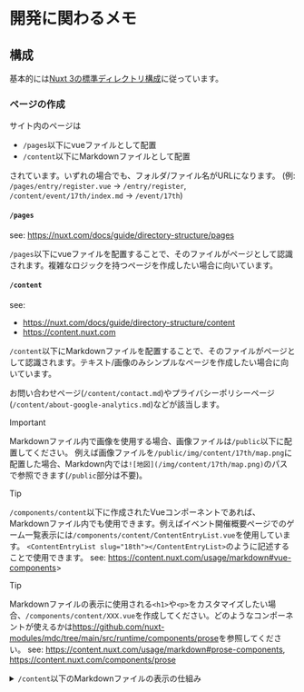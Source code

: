 # 開発に関わるメモ

## 構成

基本的には[Nuxt 3の標準ディレクトリ構成](https://nuxt.com/docs/guide/directory-structure)に従っています。

### ページの作成

サイト内のページは

- `/pages`以下にvueファイルとして配置
- `/content`以下にMarkdownファイルとして配置

されています。いずれの場合でも、フォルダ/ファイル名がURLになります。
(例: `/pages/entry/register.vue` → `/entry/register`, `/content/event/17th/index.md` → `/event/17th`)

#### `/pages`

see: <https://nuxt.com/docs/guide/directory-structure/pages>

`/pages`以下にvueファイルを配置することで、そのファイルがページとして認識されます。複雑なロジックを持つページを作成したい場合に向いています。

#### `/content`

see:

- <https://nuxt.com/docs/guide/directory-structure/content>
- <https://content.nuxt.com>

`/content`以下にMarkdownファイルを配置することで、そのファイルがページとして認識されます。テキスト/画像のみシンプルなページを作成したい場合に向いています。

お問い合わせページ(`/content/contact.md`)やプライバシーポリシーページ(`/content/about-google-analytics.md`)などが該当します。

> [!IMPORTANT]
> Markdownファイル内で画像を使用する場合、画像ファイルは`/public`以下に配置してください。
> 例えば画像ファイルを`/public/img/content/17th/map.png`に配置した場合、Markdown内では`![地図](/img/content/17th/map.png)`のパスで参照できます(`/public`部分は不要)。

> [!TIP]
> `/components/content`以下に作成されたVueコンポーネントであれば、Markdownファイル内でも使用できます。例えばイベント開催概要ページでのゲーム一覧表示には`/components/content/ContentEntryList.vue`を使用しています。
> `<ContentEntryList slug="18th"></ContentEntryList>`のように記述することで使用できます。
> see: <https://content.nuxt.com/usage/markdown#vue-components>>

> [!TIP]
> Markdownファイルの表示に使用される`<h1>`や`<p>`をカスタマイズしたい場合、`/components/content/XXX.vue`を作成してください。どのようなコンポーネントが使えるかは<https://github.com/nuxt-modules/mdc/tree/main/src/runtime/components/prose>を参照してください。
> see: <https://content.nuxt.com/usage/markdown#prose-components>, <https://content.nuxt.com/components/prose>

<details>
<summary><code>/content</code>以下のMarkdownファイルの表示の仕組み</summary>

例えば`/event/10th/report`へのページアクセスが発生すると、`/pages/event/10th/report.vue`の存在が確かめられます。このファイルが存在しなかった場合、次に[Catch-all Route](https://nuxt.com/docs/guide/directory-structure/pages#catch-all-route)となっている`/pages/[...slug].vue`が読み込まれます。このファイル内で`nuxt/content`によるMarkdownファイルの読み込みを行い、その内容を表示しています。

</details>
